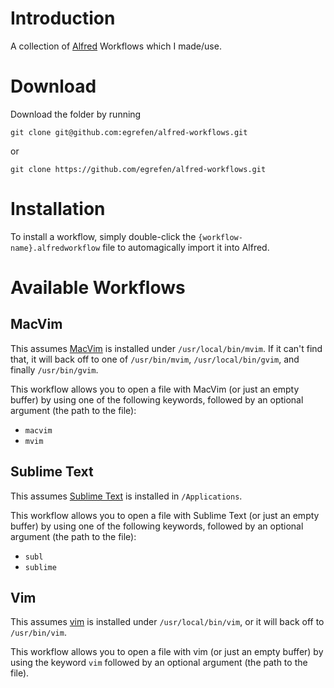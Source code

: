 Introduction
============

A collection of [Alfred](http://www.alfredapp.com/) Workflows which I made/use.

Download
========

Download the folder by running

    git clone git@github.com:egrefen/alfred-workflows.git

or

    git clone https://github.com/egrefen/alfred-workflows.git

Installation
============

To install a workflow, simply double-click the `{workflow-name}.alfredworkflow` file to automagically import it into Alfred.

Available Workflows
===================

MacVim
------

This assumes [MacVim](https://code.google.com/p/macvim/) is installed under `/usr/local/bin/mvim`. If it can't find that, it will back off to one of `/usr/bin/mvim`, `/usr/local/bin/gvim`, and finally `/usr/bin/gvim`.

This workflow allows you to open a file with MacVim (or just an empty buffer) by using one of the following keywords, followed by an optional argument (the path to the file):

* `macvim`
* `mvim`

Sublime Text
------------

This assumes [Sublime Text](http://www.sublimetext.com/) is installed in `/Applications`.

This workflow allows you to open a file with Sublime Text (or just an empty buffer) by using one of the following keywords, followed by an optional argument (the path to the file):

* `subl`
* `sublime`

Vim
------

This assumes [vim](http://www.vim.org/) is installed under `/usr/local/bin/vim`, or it will back off to `/usr/bin/vim`.

This workflow allows you to open a file with vim (or just an empty buffer) by using the keyword `vim` followed by an optional argument (the path to the file).
